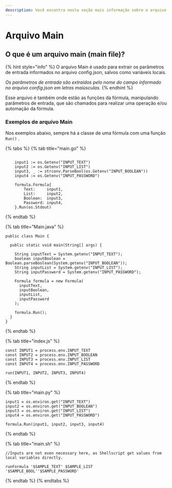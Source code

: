 ```yaml
---
description: Você encontra nesta seção mais informação sobre o arquivo main de uma fórmula.
---
```


# Arquivo Main

## O que é um arquivo main \(main file\)? <a id="what-is-the-main-file"></a>

{% hint style="info" %}
O arquivo Main é usado para extrair os parâmetros de entrada informados no arquivo config.json, salvos como variáveis locais. 

_Os parâmetros de entrada são extraídos pelo nome do campo informado no arquivo config.json em letras maiúsculas._ 
{% endhint %}

Esse arquivo é também onde estão as funções da fórmula, manipulando parâmetros de entrada, que são chamados para realizar uma operação e/ou automação da fórmula. 

### Exemplos de arquivo Main <a id="main-file-examples"></a>

Nos exemplos abaixo, sempre há a classe de uma fórmula com uma função `Run()` .

{% tabs %}
{% tab title="main.go" %}
```text

	input1 := os.Getenv("INPUT_TEXT")
	input2 := os.Getenv("INPUT_LIST")
	input3, _ := strconv.ParseBool(os.Getenv("INPUT_BOOLEAN"))
	input4 := os.Getenv("INPUT_PASSWORD")

	formula.Formula{
		Text:     input1,
		List:     input2,
		Boolean:  input3,
		Password: input4,
	}.Run(os.Stdout)

```
{% endtab %}

{% tab title="Main.java" %}
```
public class Main {

  public static void main(String[] args) {

    String inputText = System.getenv("INPUT_TEXT");
    boolean inputBoolean = Boolean.parseBoolean(System.getenv("INPUT_BOOLEAN"));
    String inputList = System.getenv("INPUT_LIST");
    String inputPassword = System.getenv("INPUT_PASSWORD");

    Formula formula = new Formula(
      inputText, 
      inputBoolean, 
      inputList, 
      inputPassword
    );
    
    formula.Run();
  }
}
```
{% endtab %}

{% tab title="index.js" %}
```
const INPUT1 = process.env.INPUT_TEXT
const INPUT2 = process.env.INPUT_BOOLEAN
const INPUT3 = process.env.INPUT_LIST
const INPUT4 = process.env.INPUT_PASSWORD

run(INPUT1, INPUT2, INPUT3, INPUT4)
```
{% endtab %}

{% tab title="main.py" %}
```
input1 = os.environ.get("INPUT_TEXT")
input2 = os.environ.get("INPUT_BOOLEAN")
input3 = os.environ.get("INPUT_LIST")
input4 = os.environ.get("INPUT_PASSWORD")

formula.Run(input1, input2, input3, input4)
```
{% endtab %}

{% tab title="main.sh" %}
```
//Inputs are not even necessary here, as Shellscript get values from local variables directly.

runFormula '$SAMPLE_TEXT' $SAMPLE_LIST '$SAMPLE_BOOL''$SAMPLE_PASSWORD'
```
{% endtab %}
{% endtabs %}

